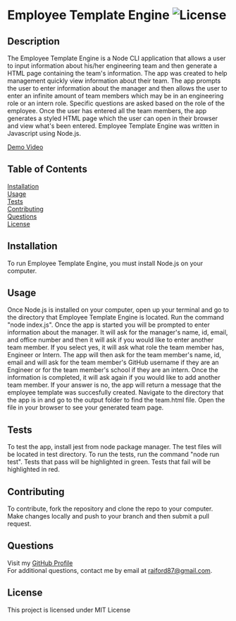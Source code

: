 # Employee Template Engine        ![License](https://img.shields.io/static/v1?label=license&message=MIT&color=brightgreen)

## Description  
The Employee Template Engine is a Node CLI application that allows a user to input information about his/her engineering team and then generate a HTML page containing the team's information. The app was created to help management quickly view information about their team. The app prompts the user to enter information about the manager and then allows the user to enter an infinite amount of team members which may be in an engineering role or an intern role. Specific questions are asked based on the role of the employee. Once the user has entered all the team members, the app generates a styled  HTML page which the user can open in their browser and view what's been entered. Employee Template Engine was written in Javascript using Node.js.  

[Demo Video](https://drive.google.com/file/d/1TmMvMt8XwjM5BewQZ9ijbZ8N0ywfydc-/view)

## Table of Contents  
[Installation](#Installation)  
[Usage](#Usage)  
[Tests](#Tests)  
[Contributing](#Contributing)  
[Questions](#Questions)  
[License](#License)  

## Installation
To run Employee Template Engine, you must install Node.js on your computer.

## Usage  
Once Node.js is installed on your computer, open up your terminal and go to the directory that Employee Template Engine is located. Run the command "node index.js". Once the app is started you will be prompted to enter information about the manager. It will ask for the manager's name, id, email, and office number and then it will ask if you would like to enter another team member. If you select yes, it will ask what role the team member has, Engineer or Intern. The app will then ask for the team member's name, id, email and will ask for the team member's GitHub username if they are an Engineer or for the team member's school if they are an intern. Once the information is completed, it will ask again if you would like to add another team member. If your answer is no, the app will return a message that the employee template was succesfully created. Navigate to the directory that the app is in and go to the output folder to find the team.html file. Open the file in your browser  to see your generated team page.

## Tests  
To test the app, install jest from node package manager. The test files will be located in test directory. To run the tests, run the command "node run test". Tests that pass will be highlighted in green. Tests that fail will be highlighted in red.

## Contributing  
To contribute, fork the repository and clone the repo to your computer. Make changes locally and push to your branch and then submit a pull request.

## Questions 
Visit my [GitHub Profile](https://www.github.com/raiford2530)  
For additional questions, contact me by email at raiford87@gmail.com.  

## License  
This project is licensed under MIT License

